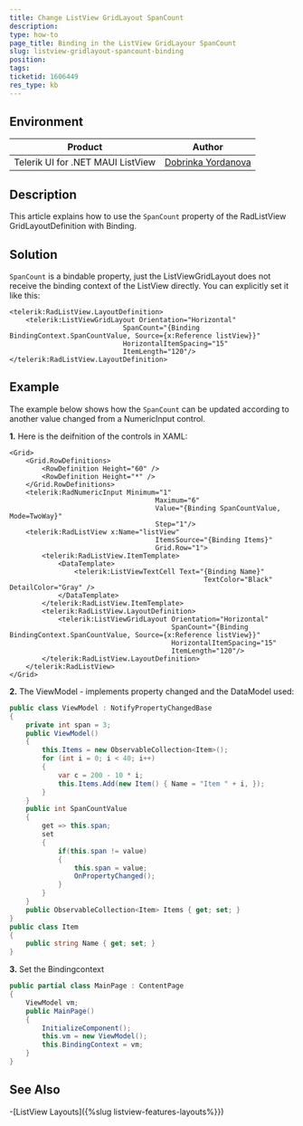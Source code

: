 ```yaml
---
title: Change ListView GridLayout SpanCount
description: 
type: how-to
page_title: Binding in the ListView GridLayour SpanCount
slug: listview-gridlayout-spancount-binding
position: 
tags: 
ticketid: 1606449
res_type: kb
---
```


## Environment

| Product | Author | 
| --- | ---- | 
| Telerik UI for .NET MAUI ListView | [Dobrinka Yordanova](https://www.telerik.com/blogs/author/dobrinka-yordanova) | 


## Description

This article explains how to use the `SpanCount` property of the RadListView GridLayoutDefinition with Binding.

## Solution

`SpanCount` is a bindable property, just the ListViewGridLayout does not receive the binding context of the ListView directly. You can explicitly set it like this:

```XAML
<telerik:RadListView.LayoutDefinition>
    <telerik:ListViewGridLayout Orientation="Horizontal"
                            SpanCount="{Binding BindingContext.SpanCountValue, Source={x:Reference listView}}"
                            HorizontalItemSpacing="15"
                            ItemLength="120"/>
</telerik:RadListView.LayoutDefinition>
```

## Example

The example below shows how the `SpanCount` can be updated according to another value changed from a NumericInput control.

**1.** Here is the deifnition of the controls in XAML:

```XAML
<Grid>
    <Grid.RowDefinitions>
        <RowDefinition Height="60" />
        <RowDefinition Height="*" />
    </Grid.RowDefinitions>
    <telerik:RadNumericInput Minimum="1" 
                                    Maximum="6" 
                                    Value="{Binding SpanCountValue, Mode=TwoWay}"
                                    Step="1"/>
    <telerik:RadListView x:Name="listView"
                                    ItemsSource="{Binding Items}"
                                    Grid.Row="1">
        <telerik:RadListView.ItemTemplate>
            <DataTemplate>
                <telerik:ListViewTextCell Text="{Binding Name}"
                                                TextColor="Black" DetailColor="Gray" />
            </DataTemplate>
        </telerik:RadListView.ItemTemplate>
        <telerik:RadListView.LayoutDefinition>
            <telerik:ListViewGridLayout Orientation="Horizontal"
                                        SpanCount="{Binding BindingContext.SpanCountValue, Source={x:Reference listView}}"
                                        HorizontalItemSpacing="15"
                                        ItemLength="120"/>
        </telerik:RadListView.LayoutDefinition>
    </telerik:RadListView>
</Grid>
```

**2.** The ViewModel - implements property changed and the DataModel used:

```C#
public class ViewModel : NotifyPropertyChangedBase
{
    private int span = 3;
    public ViewModel()
    {
        this.Items = new ObservableCollection<Item>();
        for (int i = 0; i < 40; i++)
        {
            var c = 200 - 10 * i;
            this.Items.Add(new Item() { Name = "Item " + i, });
        }
    }
    public int SpanCountValue
    {
        get => this.span;
        set
        {
            if(this.span != value)
            {
                this.span = value;
                OnPropertyChanged();
            }  
        }
    }
    public ObservableCollection<Item> Items { get; set; }
}
public class Item
{
    public string Name { get; set; }
}
```

**3.** Set the Bindingcontext

```C#
public partial class MainPage : ContentPage
{
    ViewModel vm;
	public MainPage()
	{
		InitializeComponent();
        this.vm = new ViewModel();
        this.BindingContext = vm;
	}
}
```

## See Also

-[ListView Layouts]({%slug listview-features-layouts%}})

